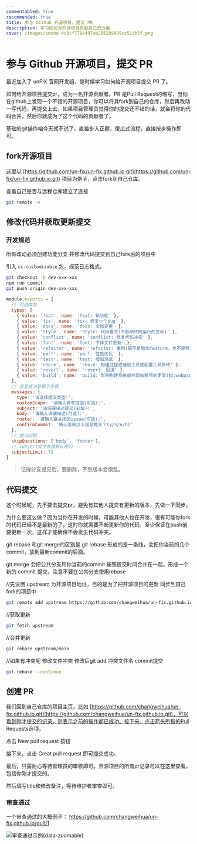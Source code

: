 ```yaml
---
commentabled: true
recommended: true
title: 参与 Github 开源项目，提交 PR
description: 学习如何为开源项目贡献自己的力量
cover: /images/cmono-4c0cf778e497ab206289099ce51db5f.png
---
```


# 参与 Github 开源项目，提交 PR #

最近加入了 unFIX 官网开发组，是时候学习如何给开源项目提交 PR 了。

如何给开源项目提交pr，成为一名开源贡献者。PR 是Pull Request的缩写，当你在github上发现一个不错的开源项目，你可以将其fork到自己的仓库，然后再改动一写代码，再提交上去，如果项目管理员觉得你的提交还不错的话，就会将你的代码合并，然后你就成为了这个代码的贡献者了。

基础的git操作咱今天就不说了，直接步入正题，傻瓜式流程，直接按步操作即可。

## fork开源项目 ##

这里以 [https://github.com/un-fix/un-fix.github.io.git](https://github.com/un-fix/un-fix.github.io.git) 项目为例子，点击fork到自己仓库。

查看自己是否与远程仓库建立了连接

```bash
git remote -v
```


## 修改代码并获取更新提交 ##

### 开发规范 ###

所有改动必须创建功能分支 并修改代码提交到自己fork后的项目中

引入 `cz-customizable` 包，规范日志格式。

```bash
git checkout -b dev-xxx-xxx
npm run commit
git push origin dev-xxx-xxx
```

```js
module.exports = {
  // 可选类型
  types: [
    { value: 'feat', name: 'feat: 新功能' },
    { value: 'fix', name: 'fix: 修复一个bug' },
    { value: 'docs', name: 'docs: 文档变更' },
    { value: 'style', name: 'style: 代码格式(不影响代码运行的变动)' },
    { value: 'conflict', name: 'conflict: 修复代码冲突' },
    { value: 'font', name: 'font: 字体文件更新' },
    { value: 'refactor', name: 'refactor: 重构(既不是增加feature，也不是修复bug)'},
    { value: 'perf', name: 'perf: 性能优化' },
    { value: 'test', name: 'test: 增加测试' },
    { value: 'chore', name: 'chore: 构建过程或辅助工具或配置工具修改' },
    { value: 'revert', name: 'revert: 回退' },
    { value: 'build', name: 'build: 影响构建系统或外部依赖项的更改(如:webpack、npm)' }
  ],
  // 交互式消息提示步骤
  messages: {
    type: '请选择提交类型:',
    customScope: '请输入修改范围(可选):',
    subject: '请简要描述提交(必填):',
    body: '请输入详细描述(可选):',
    footer: '请输入要关闭的issue(可选):',
    confirmCommit: '确认使用以上信息提交？(y/n/e/h)'
  },
  // 跳过问题
  skipQuestions: ['body', 'footer'],
  // subject文字长度默认是72
  subjectLimit: 72
}
```

> 记得分支提交后，要删除，不然版本会很乱。

## 代码提交 ##

这个时候呢，先不要去提交pr，避免有其他人提交有更新的版本，先做一下同步。

为什么要这么做？因为当你在开发的时候，可能其他人也在开发，很有可能你fork的代码已经不是最新的了，这时你就需要不断更新你的代码，至少保证在push前要更新一次，这样才能确保不会发生代码冲突。

git rebase 和git merge的区别是 git rebase 形成的是一条线，会把你当前的几个commit，放到最新commit的后面。

git merge 会把公共分支和你当前的commit 按照提交时间合并在一起，形成一个新的 commit 提交，注意不要在公共分支使用rebase

//先设置 upstream 为开源项目地址，目的是为了把开源项目的更新 同步到自己fork的项目中
```bash
git remote add upstream https://github.com/changweihua/un-fix.github.io.git
```
//获取更新
```bash
git fetch upstream
```
//合并更新
```bash
git rebase upstream/main
```
//如果有冲突呢 修改文件冲突 修改后git add 冲突文件名 commit提交
```bash
git rebase --continue
```

## 创建 PR ##

我们回到自己仓库的项目主页，比如 [https://github.com/changweihua/un-fix.github.io.git](https://github.com/changweihua/un-fix.github.io.git)，可以看到刚才提交的记录，则表示之前的操作都已成功。接下来，点击箭头所指的Pull Requests选项。

点击 New pull request 按钮

接下来，点击 Creat pull request 即可提交成功。

最后，只需耐心等待管理员的审核即可。开源项目的所有pr记录可以在这里查看，包括你刚才提交的。

然后填写title和修改备注，等待维护者审查即可。

### 审查通过 ###

一个审查通过的大概例子： https://github.com/changweihua/un-fix.github.io/pull/1

![审查通过示例](/images/cmono-4c0cf778e497ab206289099ce51db5f.png){data-zoomable}
